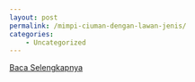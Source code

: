 ```yaml
---
layout: post
permalink: /mimpi-ciuman-dengan-lawan-jenis/
categories:
    - Uncategorized
---
```


[Baca Selengkapnya](/05)